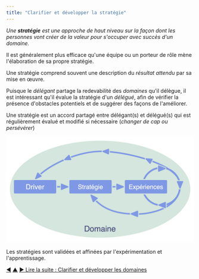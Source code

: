 ```yaml
---
title: "Clarifier et développer la stratégie"
---
```



_Une **stratégie** est une approche de haut niveau sur la façon dont les personnes vont créer de la valeur pour s'occuper avec succès d'un domaine._

Il est généralement plus efficace qu'une équipe ou un porteur de rôle mène l'élaboration de sa propre stratégie.

Une stratégie comprend souvent une description du <dfn data-info="Résultat attendu: Le résultat escompté d'un accord, d'une action, d'un projet ou d'une stratégie.">résultat attendu</dfn> par sa mise en œuvre.

Puisque le <dfn data-info="Délégant: Un individu ou un groupe déléguant la responsabilité d'un domaine à autrui.">délégant</dfn> partage la redevabilité des <dfn data-info="Domaine: Une zone d'influence, d’activité et de prise de décisions distincte au sein d'une organisation.">domaines</dfn> qu'il délègue, il est intéressant qu'il évalue la stratégie d'un <dfn data-info="Délégué: Un individu ou un groupe acceptant la responsabilité d'un domaine qui lui est délégué, devenant un porteur de rôle ou une équipe.">délégué</dfn>, afin de vérifier la présence d'obstacles potentiels et de suggérer des façons de l'améliorer.

Une stratégie est un accord partagé entre délégant(s) et délégué(s) qui est régulièrement évalué et modifié si nécessaire (*changer de cap ou persévérer*)

![Les stratégies sont validées et affinées par l'expérimentation et l'apprentissage.](img/evolution/domain-driver-strategy-exeriments.png)

Les stratégies sont validées et affinées par l'expérimentation et l'apprentissage.


<div class="bottom-nav">
<a href="record-agreements.html" title="Retour à : Consigner les accords">◀</a> <a href="defining-agreements.html" title="Remonter: Élaborer des accords">▲</a> <a href="clarify-and-develop-domains.html" title="">▶ Lire la suite : Clarifier et développer les domaines</a>
</div>


<script type="text/javascript">
Mousetrap.bind('g n', function() {
    window.location.href = 'clarify-and-develop-domains.html';
    return false;
});
</script>

